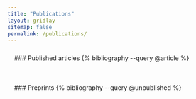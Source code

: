 ```yaml
---
title: "Publications"
layout: gridlay
sitemap: false
permalink: /publications/
---
```


<style>
.jumbotron{
    padding:3%;
    padding-bottom:10px;
    padding-top:10px;
    margin-top:10px;
    margin-bottom:30px;
}
</style>

<div class="jumbotron">
### Published articles
{% bibliography --query @article %}
</div>

<div class="jumbotron">
### Preprints
{% bibliography --query @unpublished %}
</div>

